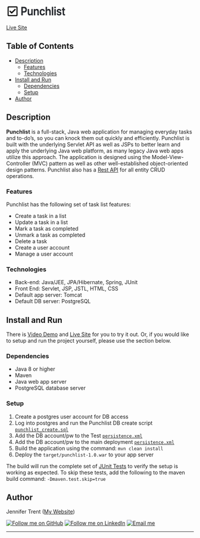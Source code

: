 <img src="readme.jpg" width="165" height="35">

	 
<!-- <a href="#key-features">Video Demo</a> • -->
<a href="http://jentrent.com/punchlist" target="_blank">Live Site</a> 

## Table of Contents
- [Description](#description)
	- [Features](#features)
	- [Technologies](#technologies)
- [Install and Run](#install-and-run)
	- [Dependencies](#dependencies)
	- [Setup](#setup)
- [Author](#author)

## Description
**Punchlist** is a full-stack, Java web application for managing everyday tasks and to-do’s, so you can knock them out quickly and efficiently.  Punchlist is built with the underlying Servlet API as well as JSPs to better learn and apply the underlying Java web platform, as many legacy Java web apps utilize this approach. The application is designed using the Model-View-Controller (MVC) pattern as well as other well-established object-oriented design patterns.  Punchlist also has a [Rest API](src/main/java/com/jentrent/punchlist/api) for all entity CRUD operations.

### Features
Punchlist has the following set of task list features:
- Create a task in a list
- Update a task in a list
- Mark a task as completed
- Unmark a task as completed
- Delete a task
- Create a user account
- Manage a user account

### Technologies
- Back-end: Java/JEE, JPA/Hibernate, Spring, JUnit
- Front End: Servlet, JSP, JSTL, HTML, CSS
- Default app server: Tomcat
- Default DB server: PostgreSQL

## Install and Run
There is <a href="#key-features">Video Demo</a> and <a href="http://jentrent.com/punchlist" target="_blank">Live Site</a> for you to try it out. Or, if you would like to setup and run the project yourself, please use the section below.

### Dependencies

- Java 8 or higher
- Maven
- Java web app server
- PostgreSQL database server

### Setup
1. Create a postgres user account for DB access
2. Log into postgres and run the Punchlist DB create script [`punchlist_create.sql`](src/main/resources/sql/punchlist_create.sql)
3. Add the DB account/pw to the Test [`persistence.xml`](src/test/resources/META-INF/persistence.xml)
4. Add the DB account/pw to the main deployment [`persistence.xml`](src/main/resources/META-INF/persistence.xml)
5. Build the application using the command: `mvn clean install`
6. Deploy the `target/punchlist-1.0.war` to your app server

The build will run the complete set of [JUnit Tests](src/test/java/com/jentrent/punchlist/service/test/) to verify the setup is working as expected. To skip these tests, add the following to the maven build command:  `-Dmaven.test.skip=true`

## Author

Jennifer Trent (<a href="http://jentrent.com" target="_blank">My Website</a>)

[![Follow me on GitHub](https://img.shields.io/badge/GitHub-100000?style=for-the-badge&logo=github&logoColor=white)](https://github.com/jentrent) 
[![Follow me on LinkedIn](https://img.shields.io/badge/LinkedIn-0077B5?style=for-the-badge&logo=linkedin&logoColor=white)](https://www.linkedin.com/in/jenniferltrent/)
[![Email me](https://img.shields.io/badge/Gmail-D14836?style=for-the-badge&logo=gmail&logoColor=white)](mailto:Jltrent12@gmail.com)

</div>





---
